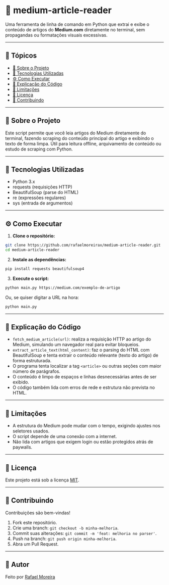 # 📰 medium-article-reader

Uma ferramenta de linha de comando em Python que extrai e exibe o conteúdo de artigos do **Medium.com** diretamente no terminal, sem propagandas ou formatações visuais excessivas.

---

## 📌 Tópicos

- [📖 Sobre o Projeto](#-sobre-o-projeto)
- [🚀 Tecnologias Utilizadas](#-tecnologias-utilizadas)
- [⚙️ Como Executar](#️-como-executar)
- [🧠 Explicação do Código](#-explicação-do-código)
- [🔐 Limitações](#-limitações)
- [📄 Licença](#-licença)
- [🤝 Contribuindo](#-contribuindo)

---

## 📖 Sobre o Projeto

Este script permite que você leia artigos do Medium diretamente do terminal, fazendo scraping do conteúdo principal do artigo e exibindo o texto de forma limpa. Útil para leitura offline, arquivamento de conteúdo ou estudo de scraping com Python.

---

## 🚀 Tecnologias Utilizadas

- Python 3.x
- requests (requisições HTTP)
- BeautifulSoup (parse do HTML)
- re (expressões regulares)
- sys (entrada de argumentos)

---

## ⚙️ Como Executar

1. **Clone o repositório:**

```bash
git clone https://github.com/rafaelmoreirax/medium-article-reader.git
cd medium-article-reader
```

2. **Instale as dependências:**

```bash
pip install requests beautifulsoup4
```

3. **Execute o script:**

```bash
python main.py https://medium.com/exemplo-de-artigo
```

Ou, se quiser digitar a URL na hora:

```bash
python main.py
```

---

## 🧠 Explicação do Código

- `fetch_medium_article(url)`: realiza a requisição HTTP ao artigo do Medium, simulando um navegador real para evitar bloqueios.
- `extract_article_text(html_content)`: faz o parsing do HTML com BeautifulSoup e tenta extrair o conteúdo relevante (texto do artigo) de forma estruturada.
- O programa tenta localizar a tag `<article>` ou outras seções com maior número de parágrafos.
- O conteúdo é limpo de espaços e linhas desnecessárias antes de ser exibido.
- O código também lida com erros de rede e estrutura não prevista no HTML.

---

## 🔐 Limitações

- A estrutura do Medium pode mudar com o tempo, exigindo ajustes nos seletores usados.
- O script depende de uma conexão com a internet.
- Não lida com artigos que exigem login ou estão protegidos atrás de paywalls.

---

## 📄 Licença

Este projeto está sob a licença [MIT](LICENSE).

---

## 🤝 Contribuindo

Contribuições são bem-vindas!

1. Fork este repositório.
2. Crie uma branch: `git checkout -b minha-melhoria`.
3. Commit suas alterações: `git commit -m 'feat: melhoria no parser'`.
4. Push na branch: `git push origin minha-melhoria`.
5. Abra um Pull Request.

---

## 👤 Autor

Feito por [Rafael Moreira](https://github.com/rafaelmoreirax)
